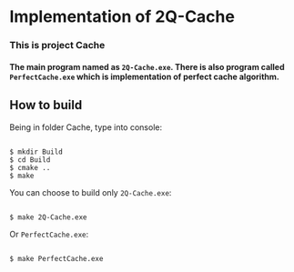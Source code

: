 # Implementation of 2Q-Cache

### This is project Cache

#### The main program named as `2Q-Cache.exe`. There is also program called `PerfectCache.exe` which is implementation of perfect cache algorithm.

## How to build

Being in folder Cache, type into console:

```console

$ mkdir Build
$ cd Build
$ cmake ..
$ make

```

You can choose to build only `2Q-Cache.exe`:

```console

$ make 2Q-Cache.exe

```

Or `PerfectCache.exe`:

```console

$ make PerfectCache.exe

```

